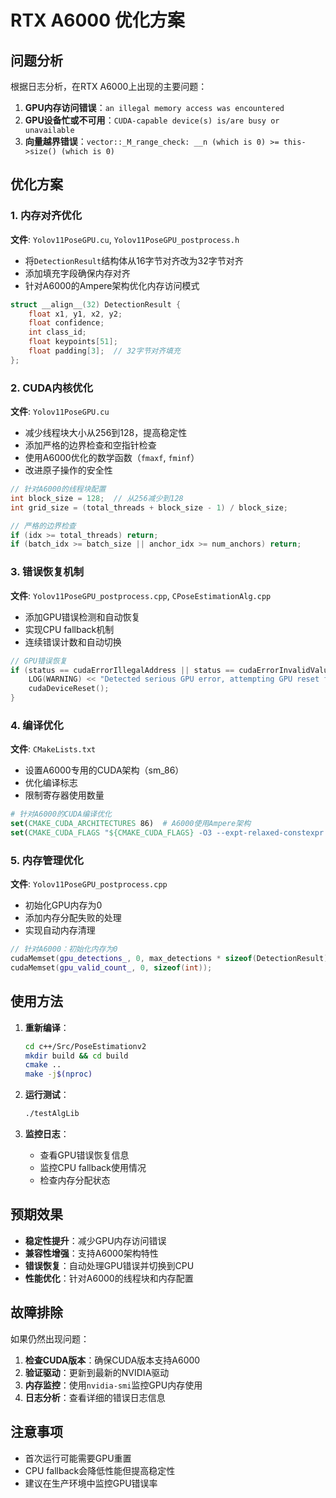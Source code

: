 # RTX A6000 优化方案

## 问题分析

根据日志分析，在RTX A6000上出现的主要问题：

1. **GPU内存访问错误**：`an illegal memory access was encountered`
2. **GPU设备忙或不可用**：`CUDA-capable device(s) is/are busy or unavailable`
3. **向量越界错误**：`vector::_M_range_check: __n (which is 0) >= this->size() (which is 0)`

## 优化方案

### 1. 内存对齐优化

**文件**: `Yolov11PoseGPU.cu`, `Yolov11PoseGPU_postprocess.h`

- 将`DetectionResult`结构体从16字节对齐改为32字节对齐
- 添加填充字段确保内存对齐
- 针对A6000的Ampere架构优化内存访问模式

```cpp
struct __align__(32) DetectionResult {
    float x1, y1, x2, y2;
    float confidence;
    int class_id;
    float keypoints[51];
    float padding[3];  // 32字节对齐填充
};
```

### 2. CUDA内核优化

**文件**: `Yolov11PoseGPU.cu`

- 减少线程块大小从256到128，提高稳定性
- 添加严格的边界检查和空指针检查
- 使用A6000优化的数学函数（`fmaxf`, `fminf`）
- 改进原子操作的安全性

```cpp
// 针对A6000的线程块配置
int block_size = 128;  // 从256减少到128
int grid_size = (total_threads + block_size - 1) / block_size;

// 严格的边界检查
if (idx >= total_threads) return;
if (batch_idx >= batch_size || anchor_idx >= num_anchors) return;
```

### 3. 错误恢复机制

**文件**: `Yolov11PoseGPU_postprocess.cpp`, `CPoseEstimationAlg.cpp`

- 添加GPU错误检测和自动恢复
- 实现CPU fallback机制
- 连续错误计数和自动切换

```cpp
// GPU错误恢复
if (status == cudaErrorIllegalAddress || status == cudaErrorInvalidValue) {
    LOG(WARNING) << "Detected serious GPU error, attempting GPU reset for A6000";
    cudaDeviceReset();
}
```

### 4. 编译优化

**文件**: `CMakeLists.txt`

- 设置A6000专用的CUDA架构（sm_86）
- 优化编译标志
- 限制寄存器使用数量

```cmake
# 针对A6000的CUDA编译优化
set(CMAKE_CUDA_ARCHITECTURES 86)  # A6000使用Ampere架构
set(CMAKE_CUDA_FLAGS "${CMAKE_CUDA_FLAGS} -O3 --expt-relaxed-constexpr -maxrregcount=32")
```

### 5. 内存管理优化

**文件**: `Yolov11PoseGPU_postprocess.cpp`

- 初始化GPU内存为0
- 添加内存分配失败的处理
- 实现自动内存清理

```cpp
// 针对A6000：初始化内存为0
cudaMemset(gpu_detections_, 0, max_detections * sizeof(DetectionResult));
cudaMemset(gpu_valid_count_, 0, sizeof(int));
```

## 使用方法

1. **重新编译**：
   ```bash
   cd c++/Src/PoseEstimationv2
   mkdir build && cd build
   cmake ..
   make -j$(nproc)
   ```

2. **运行测试**：
   ```bash
   ./testAlgLib
   ```

3. **监控日志**：
   - 查看GPU错误恢复信息
   - 监控CPU fallback使用情况
   - 检查内存分配状态

## 预期效果

- **稳定性提升**：减少GPU内存访问错误
- **兼容性增强**：支持A6000架构特性
- **错误恢复**：自动处理GPU错误并切换到CPU
- **性能优化**：针对A6000的线程块和内存配置

## 故障排除

如果仍然出现问题：

1. **检查CUDA版本**：确保CUDA版本支持A6000
2. **验证驱动**：更新到最新的NVIDIA驱动
3. **内存监控**：使用`nvidia-smi`监控GPU内存使用
4. **日志分析**：查看详细的错误日志信息

## 注意事项

- 首次运行可能需要GPU重置
- CPU fallback会降低性能但提高稳定性
- 建议在生产环境中监控GPU错误率 